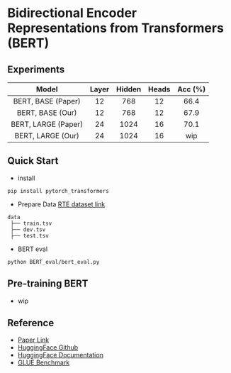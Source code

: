# Bidirectional Encoder Representations from Transformers (BERT)

## Experiments
| Model | Layer | Hidden | Heads | Acc (%) |
|:-:|:-:|:-:|:-:|:-:|
| BERT, BASE (Paper) | 12 | 768 | 12 | 66.4 |
| BERT, BASE (Our) | 12 | 768 | 12 | 67.9 |
| BERT, LARGE (Paper) | 24 | 1024 | 16 | 70.1 |
| BERT, LARGE (Our) | 24 | 1024 | 16 | wip |

## Quick Start
  - install
  ```
  pip install pytorch_transformers
  ```
  - Prepare Data [RTE dataset link](https://gluebenchmark.com/tasks)
  ```
  data
   ├── train.tsv
   ├── dev.tsv
   ├── test.tsv
  ```
  - BERT eval
  ```
  python BERT_eval/bert_eval.py
  ```

## Pre-training BERT
  - wip

## Reference
  - [Paper Link](https://arxiv.org/abs/1810.04805)
  - [HuggingFace Github](https://github.com/huggingface/transformers)
  - [HuggingFace Documentation](https://huggingface.co/transformers/)
  - [GLUE Benchmark](https://gluebenchmark.com/)
